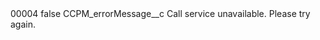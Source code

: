 <?xml version="1.0" encoding="UTF-8"?>
<CustomMetadata xmlns="http://soap.sforce.com/2006/04/metadata" xmlns:xsi="http://www.w3.org/2001/XMLSchema-instance" xmlns:xsd="http://www.w3.org/2001/XMLSchema">
    <label>00004</label>
    <protected>false</protected>
    <values>
        <field>CCPM_errorMessage__c</field>
        <value xsi:type="xsd:string">Call service unavailable. Please try again.</value>
    </values>
</CustomMetadata>
